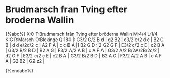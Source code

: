 # Brudmarsch fran Tving efter broderna Wallin

{%abc%}
X:0
T:Brudmarsch från Tving efter bröderna Wallin
M:4/4
L:1/4
K:G
R:Marsch
O:Blekinge
Q:180
|: G3/2 G/2 B d | g2 B2 | c3/2 e/2 d c | B2 G B | d d e/2d/2 c | A2 F A | c c B A |1 B2 G D :|2 G2 G F |
E3/2 c/2 c E | c2 B A | G3/2 B/2 B D | B2 A G | F3/2 A/2 A B | c A F A | G3/2 A/2 B/2A/2B/2c/2 | d2 G F |
E3/2 c/2 c E | c2 B A | G3/2 B/2 B D | B2 A G | F3/2 A/2 A B | c A F A | G2 B2 | G2 z2 |

{%endabc%}
